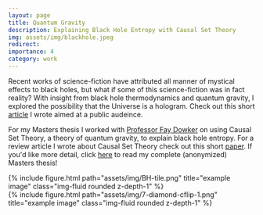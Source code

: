 ```yaml
---
layout: page
title: Quantum Gravity
description: Explaining Black Hole Entropy with Causal Set Theory
img: assets/img/blackhole.jpeg
redirect:
importance: 4
category: work
---
```


Recent works of science-fiction have attributed all manner of mystical effects to black holes, but what if some of this science-fiction was in fact reality?
With insight from black hole thermodynamics and quantum gravity, I explored the possibility that the Universe is a hologram.
Check out this short <a href="../../assets/pdf/Is_The_Universe_a_Hologram.pdf">article</a> I wrote aimed at a public audeince.

For my Masters thesis I worked with <a href="https://en.wikipedia.org/wiki/Fay_Dowker">Professor Fay Dowker</a> on using Causal Set Theory, a theory of quantum gravity, to explain black hole entropy. For a review article I wrote about Causal Set Theory check out this short <a href="../../assets/pdf/CausalSetLiteratureReview.pdf">paper</a>. If you'd like more detail, click <a href="../../assets/pdf/MSciReport-Final.pdf">here</a> to read my complete (anonymized) Masters thesis!

<div class="row">
    <div class="col-sm-5 mt-3 mt-md-0">
        {% include figure.html path="assets/img/BH-tile.png" title="example image" class="img-fluid rounded z-depth-1" %}
    </div>
    <div class="col-sm-7 mt-3 mt-md-0">
        {% include figure.html path="assets/img/7-diamond-cflip-1.png" title="example image" class="img-fluid rounded z-depth-1" %}
    </div>
</div>
